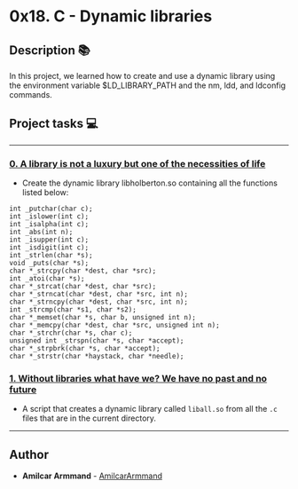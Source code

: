 # 0x18. C - Dynamic libraries

## Description  :books:

In this project, we learned how to create and use a dynamic library using the environment variable $LD_LIBRARY_PATH and the nm, ldd, and ldconfig commands.

## Project tasks  :computer:

---

### [0. A library is not a luxury but one of the necessities of life](./libholberton.so)
* Create the dynamic library libholberton.so containing all the functions listed below:

```
int _putchar(char c);
int _islower(int c);
int _isalpha(int c);
int _abs(int n);
int _isupper(int c);
int _isdigit(int c);
int _strlen(char *s);
void _puts(char *s);
char *_strcpy(char *dest, char *src);
int _atoi(char *s);
char *_strcat(char *dest, char *src);
char *_strncat(char *dest, char *src, int n);
char *_strncpy(char *dest, char *src, int n);
int _strcmp(char *s1, char *s2);
char *_memset(char *s, char b, unsigned int n);
char *_memcpy(char *dest, char *src, unsigned int n);
char *_strchr(char *s, char c);
unsigned int _strspn(char *s, char *accept);
char *_strpbrk(char *s, char *accept);
char *_strstr(char *haystack, char *needle);
```

### [1. Without libraries what have we? We have no past and no future](./1-create_dynamic_lib.sh)
* A script that creates a dynamic library called `liball.so` from all the `.c` files that are in the current directory.

---

## Author
* **Amilcar Armmand** - [AmilcarArmmand](https://github.com/AmilcarArmmand)
